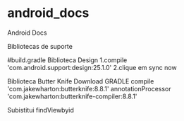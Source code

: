# android_docs
Android Docs

Bibliotecas de suporte

#build.gradle 
Biblioteca Design
1.compile 'com.android.support:design:25.1.0'
2.clique em sync now

Biblioteca
Butter Knife
Download
GRADLE
compile 'com.jakewharton:butterknife:8.8.1'
annotationProcessor 'com.jakewharton:butterknife-compiler:8.8.1'

Subistitui findViewbyid

